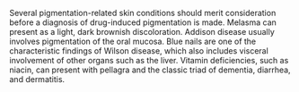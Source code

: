 Several pigmentation-related skin conditions should merit consideration before a diagnosis of drug-induced pigmentation is made. Melasma can present as a light, dark brownish discoloration. Addison disease usually involves pigmentation of the oral mucosa. Blue nails are one of the characteristic findings of Wilson disease, which also includes visceral involvement of other organs such as the liver. Vitamin deficiencies, such as niacin, can present with pellagra and the classic triad of dementia, diarrhea, and dermatitis.